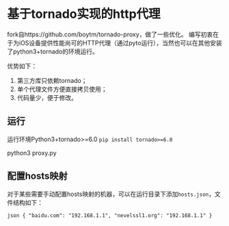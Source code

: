 # 基于tornado实现的http代理

fork自https://github.com/boytm/tornado-proxy，做了一些优化。
编写初衷在于为iOS设备提供性能尚可的HTTP代理（通过pyto运行），当然也可以在其他安装了python3+tornado的环境运行。

优势如下：

1. 第三方库只依赖tornado；
2. 单个代理文件方便直接拷贝使用；
3. 代码量少，便于修改。

## 运行

运行环境Python3+tornado>=6.0
`pip install tornado>=6.0`

python3 proxy.py

## 配置hosts映射

对于某些需要手动配置hosts映射的机器，可以在运行目录下添加`hosts.json`，文件结构如下：

`json {
"baidu.com": "192.168.1.1",
"nevelssl1.org": "192.168.1.1"
}
`